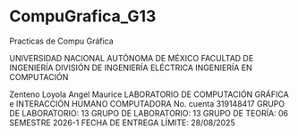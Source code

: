 # CompuGrafica_G13
Practicas de Compu Gráfica

UNIVERSIDAD NACIONAL AUTÓNOMA DE MÉXICO
FACULTAD DE INGENIERÍA
DIVISIÓN DE INGENIERÍA ELÉCTRICA
INGENIERÍA EN COMPUTACIÓN

Zenteno Loyola Angel Maurice
LABORATORIO DE COMPUTACIÓN GRÁFICA e INTERACCIÓN HUMANO COMPUTADORA
No. cuenta 319148417
GRUPO DE LABORATORIO: 13
GRUPO DE LABORATORIO: 13
GRUPO DE TEORÍA: 06
SEMESTRE 2026-1
FECHA DE ENTREGA LÍMITE: 28/08/2025
